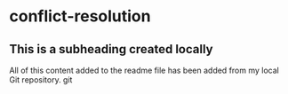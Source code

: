 # conflict-resolution

## This is a subheading created locally

All of this content added to the readme file has been added from my local Git repository.
git